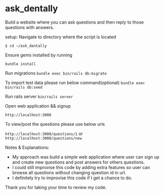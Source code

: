 # ask_dentally
Build a website where you can ask questions and then reply to those questions with answers.

setup:
Navigate to directory where the script is located

```$ cd ~/ask_dentally```


Ensure gems installed by running

```bundle install```

Run migrations
```bundle exec bin/rails db:migrate```

To import test data please run below command(optional)
```bundle exec bin/rails db:seed```

Run rails server
```bin/rails server```

Open web application  && signup

```http://localhost:3000```

To view/post the questions please use below urls

```http://localhost:3000/questions/1``` or ```http://localhost:3000/questions/new```

Notes & Explanations:
* My approach was build a simple web application where user can sign up and create new questions and post answers for others questions.
* I could still improvise this code by adding extra features so user can browse all questions without changing question id in url.
* I definitely try to improvise this code if I get a chance to do.

Thank you for taking your time to review my code.
